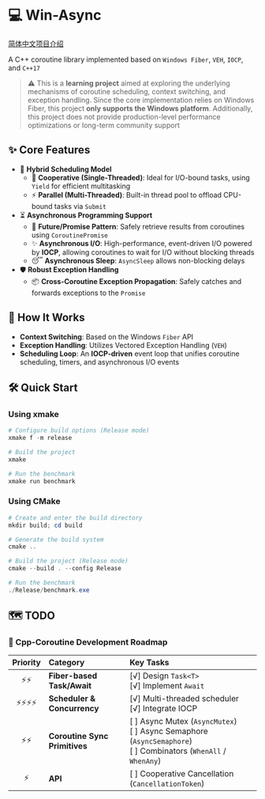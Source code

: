 # 💻 Win-Async

[简体中文项目介绍](README.zh-CN.md)

A C++ coroutine library implemented based on `Windows Fiber`, `VEH`, `IOCP`, and `C++17`

> ⚠️ This is a **learning project** aimed at exploring the underlying mechanisms of coroutine scheduling, context switching, and exception handling. Since the core implementation relies on Windows Fiber, this project **only supports the Windows platform**. Additionally, this project does not provide production-level performance optimizations or long-term community support

## ✨ Core Features

- 🚀 **Hybrid Scheduling Model**
  - 🤝 **Cooperative (Single-Threaded)**: Ideal for I/O-bound tasks, using `Yield` for efficient multitasking
  - ⚡ **Parallel (Multi-Threaded)**: Built-in thread pool to offload CPU-bound tasks via `Submit`
- ⏳ **Asynchronous Programming Support**
  - 🎁 **Future/Promise Pattern**: Safely retrieve results from coroutines using `CoroutinePromise`
  - ✨ **Asynchronous I/O**: High-performance, event-driven I/O powered by **IOCP**, allowing coroutines to wait for I/O without blocking threads
  - 😴 **Asynchronous Sleep**: `AsyncSleep` allows non-blocking delays
- 🛡️ **Robust Exception Handling**
  - 📦 **Cross-Coroutine Exception Propagation**: Safely catches and forwards exceptions to the `Promise`

## 🔧 How It Works

- **Context Switching**: Based on the Windows `Fiber` API
- **Exception Handling**: Utilizes Vectored Exception Handling (`VEH`)
- **Scheduling Loop**: An **IOCP-driven** event loop that unifies coroutine scheduling, timers, and asynchronous I/O events

## 🛠️ Quick Start

### Using xmake

```powershell
# Configure build options (Release mode)
xmake f -m release

# Build the project
xmake

# Run the benchmark
xmake run benchmark
```

### Using CMake

```powershell
# Create and enter the build directory
mkdir build; cd build

# Generate the build system
cmake ..

# Build the project (Release mode)
cmake --build . --config Release

# Run the benchmark
./Release/benchmark.exe
```

## 🗺️ TODO

### 🚀 Cpp-Coroutine Development Roadmap

| Priority | Category | Key Tasks |
| :---: | :--- | :--- |
| ⚡⚡ | **Fiber-based Task/Await** | [√] Design `Task<T>`<br>[√] Implement `Await` |
| ⚡⚡⚡⚡ | **Scheduler & Concurrency** | [√] Multi-threaded scheduler<br>[√] Integrate IOCP |
| ⚡⚡ | **Coroutine Sync Primitives** | [ ] Async Mutex (`AsyncMutex`)<br>[ ] Async Semaphore (`AsyncSemaphore`)<br>[ ] Combinators (`WhenAll` / `WhenAny`) |
| ⚡ | **API** | [ ] Cooperative Cancellation (`CancellationToken`) |
